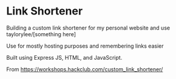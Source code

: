 # Link Shortener

Building a custom link shortener for my personal website and use
taylorylee/[something here] 

Use for mostly hosting purposes and remembering links easier 

Built using Express JS, HTML, and JavaScript. 

From https://workshops.hackclub.com/custom_link_shortener/
